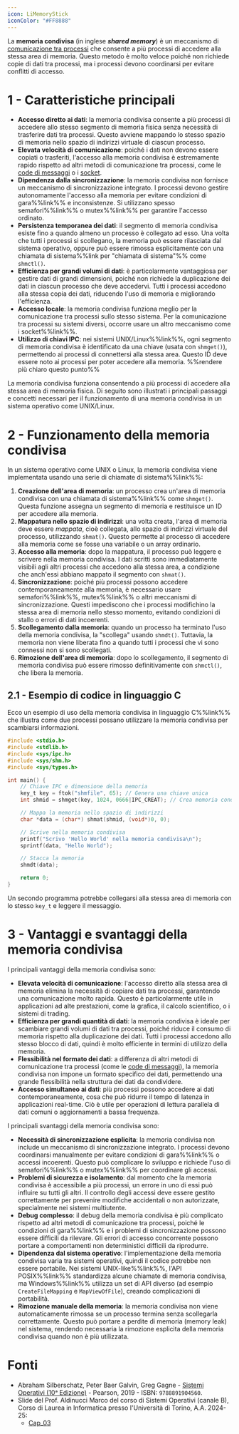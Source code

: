 ```yaml
---
icon: LiMemoryStick
iconColor: "#FF8888"
---
```

La **memoria condivisa** (in inglese _**shared memory**_) è un meccanismo di [comunicazione tra processi](Processi.md#7%20-%20Comunicazione%20tra%20processi%20(IPC)) che consente a più processi di accedere alla stessa area di memoria. Questo metodo è molto veloce poiché non richiede copie di dati tra processi, ma i processi devono coordinarsi per evitare conflitti di accesso.

# 1 - Caratteristiche principali

- **Accesso diretto ai dati**: la memoria condivisa consente a più processi di accedere allo stesso segmento di memoria fisica senza necessità di trasferire dati tra processi. Questo avviene mappando lo stesso spazio di memoria nello spazio di indirizzi virtuale di ciascun processo.
- **Elevata velocità di comunicazione**: poiché i dati non devono essere copiati o trasferiti, l'accesso alla memoria condivisa è estremamente rapido rispetto ad altri metodi di comunicazione tra processi, come le [code di messaggi](Code%20di%20messaggi.md) o i [socket](Socket.md).
- **Dipendenza dalla sincronizzazione**: la memoria condivisa non fornisce un meccanismo di sincronizzazione integrato. I processi devono gestire autonomamente l'accesso alla memoria per evitare condizioni di gara%%link%% e inconsistenze. Si utilizzano spesso semafori%%link%% o mutex%%link%% per garantire l'accesso ordinato.
- **Persistenza temporanea dei dati**: il segmento di memoria condivisa esiste fino a quando almeno un processo è collegato ad esso. Una volta che tutti i processi si scollegano, la memoria può essere rilasciata dal sistema operativo, oppure può essere rimossa esplicitamente con una chiamata di sistema%%link per "chiamata di sistema"%% come `shmctl()`.
- **Efficienza per grandi volumi di dati**: è particolarmente vantaggiosa per gestire dati di grandi dimensioni, poiché non richiede la duplicazione dei dati in ciascun processo che deve accedervi. Tutti i processi accedono alla stessa copia dei dati, riducendo l'uso di memoria e migliorando l'efficienza.
- **Accesso locale**: la memoria condivisa funziona meglio per la comunicazione tra processi sullo stesso sistema. Per la comunicazione tra processi su sistemi diversi, occorre usare un altro meccanismo come i socket%%link%%.
- **Utilizzo di chiavi IPC**: nei sistemi UNIX/Linux%%link%%, ogni segmento di memoria condivisa è identificato da una chiave (usata con `shmget()`), permettendo ai processi di connettersi alla stessa area. Questo ID deve essere noto ai processi per poter accedere alla memoria. %%rendere più chiaro questo punto%%

La memoria condivisa funziona consentendo a più processi di accedere alla stessa area di memoria fisica. Di seguito sono illustrati i principali passaggi e concetti necessari per il funzionamento di una memoria condivisa in un sistema operativo come UNIX/Linux.

# 2 - Funzionamento della memoria condivisa

In un sistema operativo come UNIX o Linux, la memoria condivisa viene implementata usando una serie di chiamate di sistema%%link%%:
1. **Creazione dell'area di memoria**: un processo crea un'area di memoria condivisa con una chiamata di sistema%%link%% come `shmget()`. Questa funzione assegna un segmento di memoria e restituisce un ID per accedere alla memoria.
2. **Mappatura nello spazio di indirizzi**: una volta creata, l'area di memoria deve essere _mappata_, cioè collegata, allo spazio di indirizzi virtuale del processo, utilizzando `shmat()`. Questo permette al processo di accedere alla memoria come se fosse una variabile o un array ordinario.
3. **Accesso alla memoria**: dopo la mappatura, il processo può leggere e scrivere nella memoria condivisa. I dati scritti sono immediatamente visibili agli altri processi che accedono alla stessa area, a condizione che anch'essi abbiano mappato il segmento con `shmat()`.
4. **Sincronizzazione**: poiché più processi possono accedere contemporaneamente alla memoria, è necessario usare semafori%%link%%, mutex%%link%% o altri meccanismi di sincronizzazione. Questi impediscono che i processi modifichino la stessa area di memoria nello stesso momento, evitando condizioni di stallo o errori di dati incoerenti.
5. **Scollegamento dalla memoria**: quando un processo ha terminato l'uso della memoria condivisa, la "scollega" usando `shmdt()`. Tuttavia, la memoria non viene liberata fino a quando tutti i processi che vi sono connessi non si sono scollegati.
6. **Rimozione dell'area di memoria**: dopo lo scollegamento, il segmento di memoria condivisa può essere rimosso definitivamente con `shmctl()`, che libera la memoria.

## 2.1 - Esempio di codice in linguaggio C

Ecco un esempio di uso della memoria condivisa in linguaggio C%%link%% che illustra come due processi possano utilizzare la memoria condivisa per scambiarsi informazioni.

```c
#include <stdio.h>
#include <stdlib.h>
#include <sys/ipc.h>
#include <sys/shm.h>
#include <sys/types.h>

int main() {
    // Chiave IPC e dimensione della memoria
    key_t key = ftok("shmfile", 65); // Genera una chiave unica
    int shmid = shmget(key, 1024, 0666|IPC_CREAT); // Crea memoria condivisa

    // Mappa la memoria nello spazio di indirizzi
    char *data = (char*) shmat(shmid, (void*)0, 0);

    // Scrive nella memoria condivisa
    printf("Scrivo 'Hello World' nella memoria condivisa\n");
    sprintf(data, "Hello World");

    // Stacca la memoria
    shmdt(data);

    return 0;
}
```

Un secondo programma potrebbe collegarsi alla stessa area di memoria con lo stesso `key_t` e leggere il messaggio.

# 3 - Vantaggi e svantaggi della memoria condivisa

I principali vantaggi della memoria condivisa sono:
- **Elevata velocità di comunicazione**: l'accesso diretto alla stessa area di memoria elimina la necessità di copiare dati tra processi, garantendo una comunicazione molto rapida. Questo è particolarmente utile in applicazioni ad alte prestazioni, come la grafica, il calcolo scientifico, o i sistemi di trading.
- **Efficienza per grandi quantità di dati**: la memoria condivisa è ideale per scambiare grandi volumi di dati tra processi, poiché riduce il consumo di memoria rispetto alla duplicazione dei dati. Tutti i processi accedono allo stesso blocco di dati, quindi è molto efficiente in termini di utilizzo della memoria.
- **Flessibilità nel formato dei dati**: a differenza di altri metodi di comunicazione tra processi (come le [code di messaggi](Code%20di%20messaggi.md)), la memoria condivisa non impone un formato specifico dei dati, permettendo una grande flessibilità nella struttura dei dati da condividere.
- **Accesso simultaneo ai dati**: più processi possono accedere ai dati contemporaneamente, cosa che può ridurre il tempo di latenza in applicazioni real-time. Ciò è utile per operazioni di lettura parallela di dati comuni o aggiornamenti a bassa frequenza.

I principali svantaggi della memoria condivisa sono:
- **Necessità di sincronizzazione esplicita**: la memoria condivisa non include un meccanismo di sincronizzazione integrato. I processi devono coordinarsi manualmente per evitare condizioni di gara%%link%% o accessi incoerenti. Questo può complicare lo sviluppo e richiede l'uso di semafori%%link%% o mutex%%link%% per coordinare gli accessi.
- **Problemi di sicurezza e isolamento**: dal momento che la memoria condivisa è accessibile a più processi, un errore in uno di essi può influire su tutti gli altri. Il controllo degli accessi deve essere gestito correttamente per prevenire modifiche accidentali o non autorizzate, specialmente nei sistemi multiutente.
- **Debug complesso**: il debug della memoria condivisa è più complicato rispetto ad altri metodi di comunicazione tra processi, poiché le condizioni di gara%%link%% e i problemi di sincronizzazione possono essere difficili da rilevare. Gli errori di accesso concorrente possono portare a comportamenti non deterministici difficili da riprodurre.
- **Dipendenza dal sistema operativo**: l'implementazione della memoria condivisa varia tra sistemi operativi, quindi il codice potrebbe non essere portabile. Nei sistemi UNIX-like%%link%%, l'API POSIX%%link%% standardizza alcune chiamate di memoria condivisa, ma Windows%%link%% utilizza un set di API diverso (ad esempio `CreateFileMapping` e `MapViewOfFile`), creando complicazioni di portabilità.
- **Rimozione manuale della memoria**: la memoria condivisa non viene automaticamente rimossa se un processo termina senza scollegarla correttamente. Questo può portare a perdite di memoria (memory leak) nel sistema, rendendo necessaria la rimozione esplicita della memoria condivisa quando non è più utilizzata.

# Fonti

- Abraham Silberschatz, Peter Baer Galvin, Greg Gagne - [Sistemi Operativi (10ᵃ Edizione)](https://he.pearson.it/catalogo/1099) - Pearson, 2019 - ISBN: `9788891904560`.
- Slide del Prof. Aldinucci Marco del corso di Sistemi Operativi (canale B), Corso di Laurea in Informatica presso l'Università di Torino, A.A. 2024-25:
	- [Cap_03](https://informatica.i-learn.unito.it/mod/resource/view.php?id=253884)
